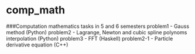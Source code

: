 # comp_math
###Computation mathematics tasks in 5 and 6 semesters
problem1 - Gauss method (Python)
problem2 - Lagrange, Newton and cubic spline polynoms interpolation (Python)
problem3 - FFT (Haskell)
problem2-1 - Particle derivative equation (C++)
